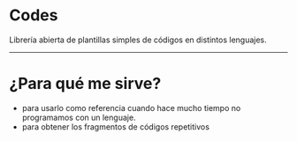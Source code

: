 # Codes
Librería abierta de plantillas simples de códigos en distintos lenguajes.

---

# ¿Para qué me sirve?

- para usarlo como referencia cuando hace mucho tiempo no programamos con un lenguaje.
- para obtener los fragmentos de códigos repetitivos